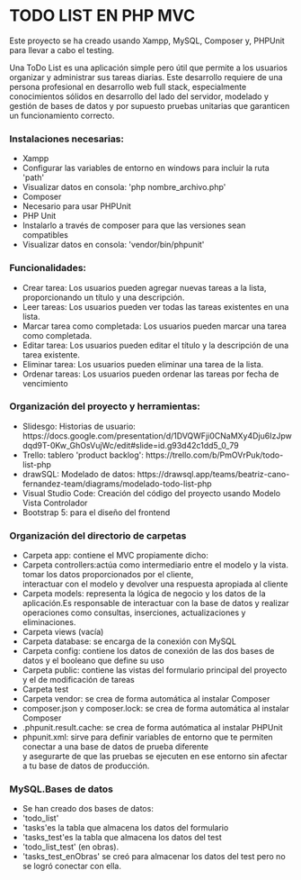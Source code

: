 <h1>TODO LIST EN PHP MVC</H1>

<p>Este proyecto se ha creado usando Xampp, MySQL, Composer y, PHPUnit para llevar a cabo el testing.</p>

<p>Una ToDo List es una aplicación simple pero útil que permite a los usuarios organizar y administrar sus tareas diarias. Este desarrollo requiere
 de una persona profesional en desarrollo web full stack, especialmente conocimientos sólidos en desarrollo del lado del servidor, modelado y gestión de bases de datos y por supuesto pruebas unitarias que garanticen un funcionamiento correcto.</p>

<h3>Instalaciones necesarias:</h3>
    <ul>
        <li>Xampp
            <li>Configurar las variables de entorno en windows para incluir la ruta 'path'</li>
            <li>Visualizar datos en consola: 'php nombre_archivo.php'</li>
        </li>
        <li>Composer</li>
            <li>Necesario para usar PHPUnit</li>
        <li>PHP Unit</li>
            <li>Instalarlo a través de composer para que las versiones sean compatibles</li>
            <li>Visualizar datos en consola: 'vendor/bin/phpunit'</li>
    </ul>

<h3>Funcionalidades:</h3>
    <ul>
        <li>Crear tarea: Los usuarios pueden agregar nuevas tareas a la lista, proporcionando un título y una descripción.</li>
        <li>Leer tareas: Los usuarios pueden ver todas las tareas existentes en una lista.</li>
        <li>Marcar tarea como completada: Los usuarios pueden marcar una tarea como completada.</li>
        <li>Editar tarea: Los usuarios pueden editar el título y la descripción de una tarea existente.</li>
        <li>Eliminar tarea: Los usuarios pueden eliminar una tarea de la lista.</li>
        <li>Ordenar tareas: Los usuarios pueden ordenar las tareas por fecha de vencimiento</li>
    </ul>

<h3>Organización del proyecto y herramientas:</h3>
    <ul>
        <li>Slidesgo: Historias de usuario: https://docs.google.com/presentation/d/1DVQWFji0CNaMXy4Dju6IzJpwdqd9T-0Kw_GhOsVujWc/edit#slide=id.g93d42c1dd5_0_79</li>
        <li>Trello: tablero 'product backlog': https://trello.com/b/PmOVrPuk/todo-list-php</li>
        <li>drawSQL: Modelado de datos: https://drawsql.app/teams/beatriz-cano-fernandez-team/diagrams/modelado-todo-list-php</li>
        <li>Visual Studio Code: Creación del código del proyecto usando Modelo Vista Controlador</li>   
        <li>Bootstrap 5: para el diseño del frontend</li>   
    </ul>

<h3>Organización del directorio de carpetas</h3>
    <ul>
        <li>Carpeta app: contiene el MVC propiamente dicho:
            <li>Carpeta controllers:actúa como intermediario entre el modelo y la vista. tomar los datos proporcionados por el cliente,<br> 
            interactuar con el modelo y devolver una respuesta apropiada al cliente </li>
            <li>Carpeta models: representa la lógica de negocio y los datos de la aplicación.Es responsable de interactuar con la base de datos y realizar operaciones como consultas, inserciones, actualizaciones y eliminaciones.</li>
            <li>Carpeta views (vacía)</li>
            <li>Carpeta database: se encarga de la conexión con MySQL</li>
        </li>
        <li>Carpeta config: contiene los datos de conexión de las dos bases de datos y el booleano que define su uso</li>
        <li>Carpeta public: contiene las vistas del formulario principal del proyecto y el de modificación de tareas</li>
        <li>Carpeta test</li>
        <li>Carpeta vendor: se crea de forma automática al instalar Composer</li>
        <li>composer.json y composer.lock: se crea de forma automática al instalar Composer</li>
        <li>.phpunit.result.cache: se crea de forma autómatica al instalar PHPUnit</li>
        <li>phpunit.xml: sirve para definir variables de entorno que te permiten conectar a una base de datos de prueba diferente<br>
        y asegurarte de que las pruebas se ejecuten en ese entorno sin afectar a tu base de datos de producción.</li>
    </ul>

<h3>MySQL.Bases de datos</h3>
<ul>
<li>Se han creado dos bases de datos:
    <li>'todo_list'
        <li>'tasks'es la tabla que almacena los datos del formulario</li>
        <li>'tasks_test'es la tabla que almacena los datos del test</li>
    </li>
    <li>'todo_list_test' (en obras).
        <li>'tasks_test_enObras' se creó para almacenar los datos del test pero no se logró conectar con ella.</li>
    </li>
</li>
</ul>
